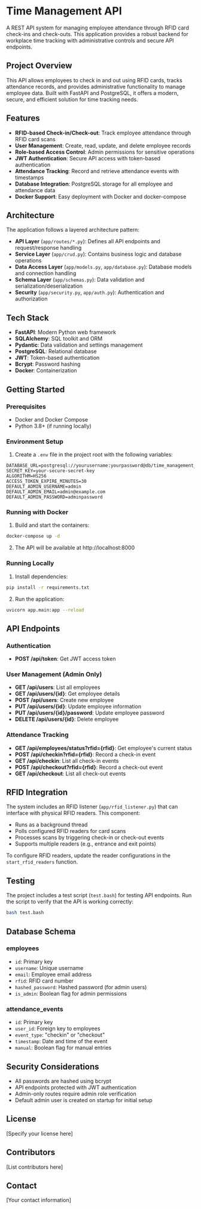 # Time Management API

A REST API system for managing employee attendance through RFID card check-ins and check-outs. This application provides a robust backend for workplace time tracking with administrative controls and secure API endpoints.

## Project Overview

This API allows employees to check in and out using RFID cards, tracks attendance records, and provides administrative functionality to manage employee data. Built with FastAPI and PostgreSQL, it offers a modern, secure, and efficient solution for time tracking needs.

## Features

- **RFID-based Check-in/Check-out**: Track employee attendance through RFID card scans
- **User Management**: Create, read, update, and delete employee records
- **Role-based Access Control**: Admin permissions for sensitive operations
- **JWT Authentication**: Secure API access with token-based authentication
- **Attendance Tracking**: Record and retrieve attendance events with timestamps
- **Database Integration**: PostgreSQL storage for all employee and attendance data
- **Docker Support**: Easy deployment with Docker and docker-compose

## Architecture

The application follows a layered architecture pattern:

- **API Layer** (`app/routes/*.py`): Defines all API endpoints and request/response handling
- **Service Layer** (`app/crud.py`): Contains business logic and database operations
- **Data Access Layer** (`app/models.py`, `app/database.py`): Database models and connection handling
- **Schema Layer** (`app/schemas.py`): Data validation and serialization/deserialization
- **Security** (`app/security.py`, `app/auth.py`): Authentication and authorization

## Tech Stack

- **FastAPI**: Modern Python web framework
- **SQLAlchemy**: SQL toolkit and ORM
- **Pydantic**: Data validation and settings management
- **PostgreSQL**: Relational database
- **JWT**: Token-based authentication
- **Bcrypt**: Password hashing
- **Docker**: Containerization

## Getting Started

### Prerequisites

- Docker and Docker Compose
- Python 3.8+ (if running locally)

### Environment Setup

1. Create a `.env` file in the project root with the following variables:

```
DATABASE_URL=postgresql://yourusername:yourpassword@db/time_management_db
SECRET_KEY=your-secure-secret-key
ALGORITHM=HS256
ACCESS_TOKEN_EXPIRE_MINUTES=30
DEFAULT_ADMIN_USERNAME=admin
DEFAULT_ADMIN_EMAIL=admin@example.com
DEFAULT_ADMIN_PASSWORD=adminpassword
```

### Running with Docker

1. Build and start the containers:

```bash
docker-compose up -d
```

2. The API will be available at http://localhost:8000

### Running Locally

1. Install dependencies:

```bash
pip install -r requirements.txt
```

2. Run the application:

```bash
uvicorn app.main:app --reload
```

## API Endpoints

### Authentication

- **POST /api/token**: Get JWT access token

### User Management (Admin Only)

- **GET /api/users**: List all employees
- **GET /api/users/{id}**: Get employee details
- **POST /api/users**: Create new employee
- **PUT /api/users/{id}**: Update employee information
- **PUT /api/users/{id}/password**: Update employee password
- **DELETE /api/users/{id}**: Delete employee

### Attendance Tracking

- **GET /api/employees/status?rfid={rfid}**: Get employee's current status
- **POST /api/checkin?rfid={rfid}**: Record a check-in event
- **GET /api/checkin**: List all check-in events
- **POST /api/checkout?rfid={rfid}**: Record a check-out event
- **GET /api/checkout**: List all check-out events

## RFID Integration

The system includes an RFID listener (`app/rfid_listener.py`) that can interface with physical RFID readers. This component:

- Runs as a background thread
- Polls configured RFID readers for card scans
- Processes scans by triggering check-in or check-out events
- Supports multiple readers (e.g., entrance and exit points)

To configure RFID readers, update the reader configurations in the `start_rfid_readers` function.

## Testing

The project includes a test script (`test.bash`) for testing API endpoints. Run the script to verify that the API is working correctly:

```bash
bash test.bash
```

## Database Schema

### employees
- `id`: Primary key
- `username`: Unique username
- `email`: Employee email address
- `rfid`: RFID card number
- `hashed_password`: Hashed password (for admin users)
- `is_admin`: Boolean flag for admin permissions

### attendance_events
- `id`: Primary key
- `user_id`: Foreign key to employees
- `event_type`: "checkin" or "checkout"
- `timestamp`: Date and time of the event
- `manual`: Boolean flag for manual entries

## Security Considerations

- All passwords are hashed using bcrypt
- API endpoints protected with JWT authentication
- Admin-only routes require admin role verification
- Default admin user is created on startup for initial setup

## License

[Specify your license here]

## Contributors

[List contributors here]

## Contact

[Your contact information]